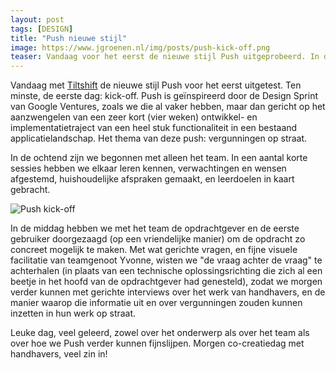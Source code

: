 ```yaml
---
layout: post
tags: [DESIGN]
title: "Push nieuwe stijl"
image: https://www.jgroenen.nl/img/posts/push-kick-off.png
teaser: Vandaag voor het eerst de nieuwe stijl Push uitgeprobeerd. In de praktijk komen we vaak tegen dat een project steeds meer in een lopende band modus komt, waarbij design soms wat buiten de boot dreigt te vallen. Met Push brengen we de design fase weer expliciet terug in iedere doorontwikkeling.
---
```

Vandaag met <a href="https://www.tiltshift.nl">Tiltshift</a> de nieuwe stijl Push voor het eerst uitgetest. Ten minste, de eerste dag: kick-off. Push is geïnspireerd door de Design Sprint van Google Ventures, zoals we die al vaker hebben, maar dan gericht op het aanzwengelen van een zeer kort (vier weken) ontwikkel- en implementatietraject van een heel stuk functionaliteit in een bestaand applicatielandschap. Het thema van deze push: vergunningen op straat.

In de ochtend zijn we begonnen met alleen het team. In een aantal korte sessies hebben we elkaar leren kennen, verwachtingen en wensen afgestemd, huishoudelijke afspraken gemaakt, en leerdoelen in kaart gebracht.

![Push kick-off](https://www.jgroenen.nl/img/posts/push-kick-off.png)

In de middag hebben we met het team de opdrachtgever en de eerste gebruiker doorgezaagd (op een vriendelijke manier) om de opdracht zo concreet mogelijk te maken. Met wat gerichte vragen, en fijne visuele facilitatie van teamgenoot Yvonne, wisten we "de vraag achter de vraag" te achterhalen (in plaats van een technische oplossingsrichting die zich al een beetje in het hoofd van de opdrachtgever had genesteld), zodat we morgen verder kunnen met gerichte interviews over het werk van handhavers, en de manier waarop die informatie uit en over vergunningen zouden kunnen inzetten in hun werk op straat.

Leuke dag, veel geleerd, zowel over het onderwerp als over het team als over hoe we Push verder kunnen fijnslijpen. Morgen co-creatiedag met handhavers, veel zin in!
